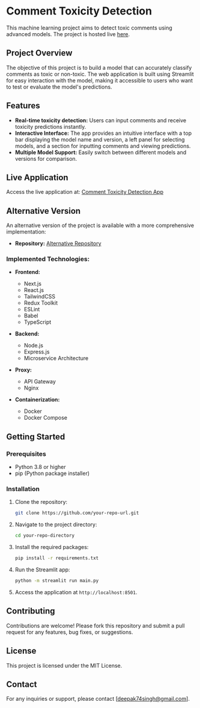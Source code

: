 # Comment Toxicity Detection

This machine learning project aims to detect toxic comments using advanced models. The project is hosted live [here](https://comment-toxicity.streamlit.app/).

## Project Overview

The objective of this project is to build a model that can accurately classify comments as toxic or non-toxic. The web application is built using Streamlit for easy interaction with the model, making it accessible to users who want to test or evaluate the model's predictions.

## Features

- **Real-time toxicity detection:** Users can input comments and receive toxicity predictions instantly.
- **Interactive Interface:** The app provides an intuitive interface with a top bar displaying the model name and version, a left panel for selecting models, and a section for inputting comments and viewing predictions.
- **Multiple Model Support:** Easily switch between different models and versions for comparison.

## Live Application

Access the live application at: [Comment Toxicity Detection App](https://comment-toxicity.streamlit.app/)

## Alternative Version

An alternative version of the project is available with a more comprehensive implementation:

- **Repository:** [Alternative Repository](https://github.com/DEEPAKsingh74/Portfolio)
  
### Implemented Technologies:

- **Frontend:**
  - Next.js
  - React.js
  - TailwindCSS
  - Redux Toolkit
  - ESLint
  - Babel
  - TypeScript

- **Backend:**
  - Node.js
  - Express.js
  - Microservice Architecture

- **Proxy:**
  - API Gateway
  - Nginx

- **Containerization:**
  - Docker
  - Docker Compose

## Getting Started

### Prerequisites

- Python 3.8 or higher
- pip (Python package installer)

### Installation

1. Clone the repository:
    ```bash
    git clone https://github.com/your-repo-url.git
    ```

2. Navigate to the project directory:
    ```bash
    cd your-repo-directory
    ```

3. Install the required packages:
    ```bash
    pip install -r requirements.txt
    ```

4. Run the Streamlit app:
    ```bash
    python -m streamlit run main.py
    ```

5. Access the application at `http://localhost:8501`.


## Contributing

Contributions are welcome! Please fork this repository and submit a pull request for any features, bug fixes, or suggestions.

## License

This project is licensed under the MIT License.

## Contact

For any inquiries or support, please contact [deepak74singh@gmail.com].
